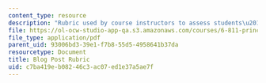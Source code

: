 ```yaml
---
content_type: resource
description: "Rubric used by course instructors to assess students\u2019 blog posts."
file: https://ol-ocw-studio-app-qa.s3.amazonaws.com/courses/6-811-principles-and-practice-of-assistive-technology-fall-2014/c7ba419eb08246c3ac07ed1e37a5ae7f_BlogRubric.pdf
file_type: application/pdf
parent_uid: 93006bd3-39e1-f7b8-55d5-4958641b37da
resourcetype: Document
title: Blog Post Rubric
uid: c7ba419e-b082-46c3-ac07-ed1e37a5ae7f
---
```

